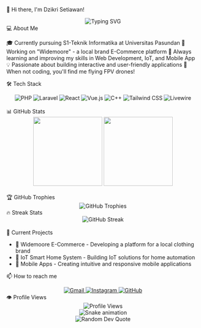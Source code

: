 👋 Hi there, I'm Dzikri Setiawan!
<div align="center">
  <img src="https://readme-typing-svg.herokuapp.com?font=Fira+Code&size=25&duration=3000&pause=1000&color=FFA500&center=true&vCenter=true&width=600&height=100&lines=S1+Teknik+Informatika;Universitas+Pasundan;Web+Developer;IoT+Enthusiast;Drone+FPV+Pilot" alt="Typing SVG" />
</div>
💻 About Me

🎓 Currently pursuing S1-Teknik Informatika at Universitas Pasundan
🔭 Working on "Widemoore" - a local brand E-Commerce platform
🌱 Always learning and improving my skills in Web Development, IoT, and Mobile App
💡 Passionate about building interactive and user-friendly applications
🚁 When not coding, you'll find me flying FPV drones!

🛠️ Tech Stack
<div align="center">
  <img src="https://img.shields.io/badge/PHP-777BB4?style=for-the-badge&logo=php&logoColor=white" alt="PHP"/>
  <img src="https://img.shields.io/badge/Laravel-FF2D20?style=for-the-badge&logo=laravel&logoColor=white" alt="Laravel"/>
  <img src="https://img.shields.io/badge/React-20232A?style=for-the-badge&logo=react&logoColor=61DAFB" alt="React"/>
  <img src="https://img.shields.io/badge/Vue.js-35495E?style=for-the-badge&logo=vue.js&logoColor=4FC08D" alt="Vue.js"/>
  <img src="https://img.shields.io/badge/C++-00599C?style=for-the-badge&logo=c%2B%2B&logoColor=white" alt="C++"/>
  <img src="https://img.shields.io/badge/Tailwind_CSS-38B2AC?style=for-the-badge&logo=tailwind-css&logoColor=white" alt="Tailwind CSS"/>
  <img src="https://img.shields.io/badge/Livewire-FB70A9?style=for-the-badge&logo=livewire&logoColor=white" alt="Livewire"/>
</div>
<br>
📊 GitHub Stats
<div align="center">
  <img height="180em" src="https://github-readme-stats.vercel.app/api?username=dzikrisee&show_icons=true&theme=tokyonight&include_all_commits=true&count_private=true"/>
  <img height="180em" src="https://github-readme-stats.vercel.app/api/top-langs/?username=dzikrisee&layout=compact&langs_count=7&theme=tokyonight"/>
</div>
<br>
🏆 GitHub Trophies
<div align="center">
  <img src="https://github-profile-trophy.vercel.app/?username=dzikrisee&theme=darkhub&no-frame=false&no-bg=true&margin-w=4" alt="GitHub Trophies"/>
</div>
🔥 Streak Stats
<div align="center">
  <img src="https://github-readme-streak-stats.herokuapp.com/?user=dzikrisee&theme=dark" alt="GitHub Streak"/>
</div>
<br>
🚀 Current Projects
<ul>
  <li>👕 Widemoore E-Commerce - Developing a platform for a local clothing brand</li>
  <li>🤖 IoT Smart Home System - Building IoT solutions for home automation</li>
  <li>📱 Mobile Apps - Creating intuitive and responsive mobile applications</li>
</ul>


📫 How to reach me
<div align="center">
  <a href="mailto:dzikrisee2002@gmail.com">
    <img src="https://img.shields.io/badge/Gmail-D14836?style=for-the-badge&logo=gmail&logoColor=white" alt="Gmail"/>
  </a>
  <a href="https://instagram.com/dzikrisee" target="_blank">
    <img src="https://img.shields.io/badge/Instagram-E4405F?style=for-the-badge&logo=instagram&logoColor=white" alt="Instagram"/>
  </a>
  <a href="https://github.com/dzikrisee" target="_blank">
    <img src="https://img.shields.io/badge/GitHub-100000?style=for-the-badge&logo=github&logoColor=white" alt="GitHub"/>
  </a>
</div>
👁️ Profile Views
<div align="center">
  <img src="https://komarev.com/ghpvc/?username=dzikrisee&color=brightgreen" alt="Profile Views"/>
</div>
<!-- Snake animation -->
<div align="center">
  <img src="https://github.com/dzikrisee/dzikrisee/blob/output/github-contribution-grid-snake.svg" alt="Snake animation"/>
</div>

<div align="center">
  <img src="https://quotes-github-readme.vercel.app/api?type=horizontal&theme=radical" alt="Random Dev Quote"/>
</div>
